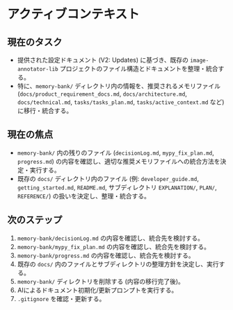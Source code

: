 # アクティブコンテキスト

## 現在のタスク

- 提供された設定ドキュメント (V2: Updates) に基づき、既存の `image-annotator-lib` プロジェクトのファイル構造とドキュメントを整理・統合する。
- 特に、`memory-bank/` ディレクトリ内の情報を、推奨されるメモリファイル (`docs/product_requirement_docs.md`, `docs/architecture.md`, `docs/technical.md`, `tasks/tasks_plan.md`, `tasks/active_context.md` など) に移行・統合する。

## 現在の焦点

- `memory-bank/` 内の残りのファイル (`decisionLog.md`, `mypy_fix_plan.md`, `progress.md`) の内容を確認し、適切な推奨メモリファイルへの統合方法を決定・実行する。
- 既存の `docs/` ディレクトリ内のファイル (例: `developer_guide.md`, `getting_started.md`, `README.md`, サブディレクトリ `EXPLANATION/`, `PLAN/`, `REFERENCE/`) の扱いを決定し、整理・統合する。

## 次のステップ

1.  `memory-bank/decisionLog.md` の内容を確認し、統合先を検討する。
2.  `memory-bank/mypy_fix_plan.md` の内容を確認し、統合先を検討する。
3.  `memory-bank/progress.md` の内容を確認し、統合先を検討する。
4.  既存の `docs/` 内のファイルとサブディレクトリの整理方針を決定し、実行する。
5.  `memory-bank/` ディレクトリを削除する (内容の移行完了後)。
6.  AIによるドキュメント初期化/更新プロンプトを実行する。
7.  `.gitignore` を確認・更新する。